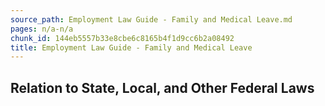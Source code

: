 ```yaml
---
source_path: Employment Law Guide - Family and Medical Leave.md
pages: n/a-n/a
chunk_id: 144eb5557b33e8cbe6c8165b4f1d9cc6b2a08492
title: Employment Law Guide - Family and Medical Leave
---
```

## Relation to State, Local, and Other Federal Laws
